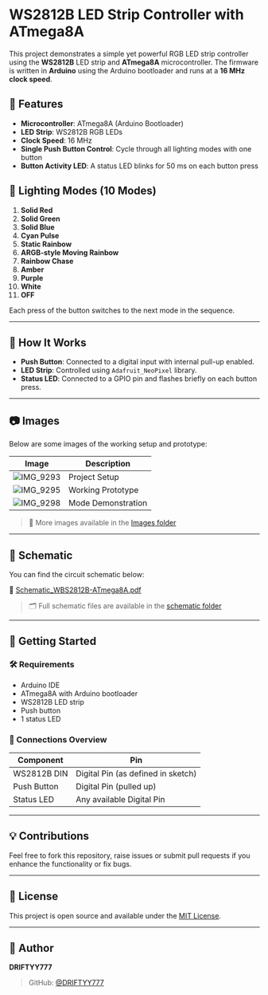 # WS2812B LED Strip Controller with ATmega8A

This project demonstrates a simple yet powerful RGB LED strip controller using the **WS2812B** LED strip and **ATmega8A** microcontroller. The firmware is written in **Arduino** using the Arduino bootloader and runs at a **16 MHz clock speed**.

## 📌 Features

- **Microcontroller**: ATmega8A (Arduino Bootloader)
- **LED Strip**: WS2812B RGB LEDs
- **Clock Speed**: 16 MHz
- **Single Push Button Control**: Cycle through all lighting modes with one button
- **Button Activity LED**: A status LED blinks for 50 ms on each button press

## 🎨 Lighting Modes (10 Modes)

1. **Solid Red**
2. **Solid Green**
3. **Solid Blue**
4. **Cyan Pulse**
5. **Static Rainbow**
6. **ARGB-style Moving Rainbow**
7. **Rainbow Chase**
8. **Amber**
9. **Purple**
10. **White**
11. **OFF**

Each press of the button switches to the next mode in the sequence.

---

## 🧠 How It Works

- **Push Button**: Connected to a digital input with internal pull-up enabled.
- **LED Strip**: Controlled using `Adafruit_NeoPixel` library.
- **Status LED**: Connected to a GPIO pin and flashes briefly on each button press.

---

## 📷 Images

Below are some images of the working setup and prototype:

| Image | Description |
|-------|-------------|
| ![IMG_9293](https://github.com/DRIFTYY777/WS2812B-ATmega8A/raw/main/images/IMG_9293.png) | Project Setup |
| ![IMG_9295](https://github.com/DRIFTYY777/WS2812B-ATmega8A/raw/main/images/IMG_9295.png) | Working Prototype |
| ![IMG_9298](https://github.com/DRIFTYY777/WS2812B-ATmega8A/raw/main/images/IMG_9298.gif) | Mode Demonstration |

> 🔗 More images available in the [Images folder](https://github.com/DRIFTYY777/WS2812B-ATmega8A/tree/main/images)

---

## 📐 Schematic

You can find the circuit schematic below:

📄 [Schematic_WBS2812B-ATmega8A.pdf](https://github.com/DRIFTYY777/WS2812B-ATmega8A/raw/main/schematic/Schematic_WBS2812B-ATmega8A.pdf)

> 🗂 Full schematic files are available in the [schematic folder](https://github.com/DRIFTYY777/WS2812B-ATmega8A/tree/main/schematic)

---

## 🚀 Getting Started

### 🛠 Requirements

- Arduino IDE
- ATmega8A with Arduino bootloader
- WS2812B LED strip
- Push button
- 1 status LED

### 🔌 Connections Overview

| Component        | Pin              |
|------------------|------------------|
| WS2812B DIN      | Digital Pin (as defined in sketch) |
| Push Button      | Digital Pin (pulled up) |
| Status LED       | Any available Digital Pin |

---

## 💡 Contributions

Feel free to fork this repository, raise issues or submit pull requests if you enhance the functionality or fix bugs.

---

## 📜 License

This project is open source and available under the [MIT License](LICENSE).

---

## 🤝 Author

**DRIFTYY777**

> GitHub: [@DRIFTYY777](https://github.com/DRIFTYY777)
